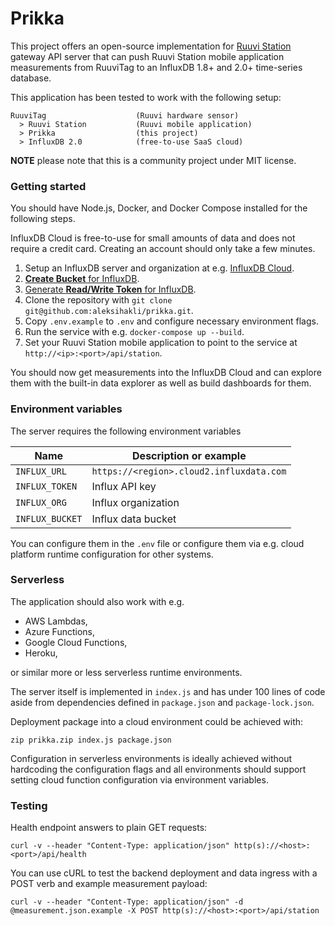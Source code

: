 # Prikka

This project offers an open-source implementation for
[Ruuvi Station](https://ruuvi.com/manuals/station/app-settings/)
gateway API server that can push Ruuvi Station mobile application
measurements from RuuviTag to an InfluxDB 1.8+ and 2.0+ time-series database.

This application has been tested to work with the following setup:

    RuuviTag                    (Ruuvi hardware sensor)
      > Ruuvi Station           (Ruuvi mobile application)
      > Prikka                  (this project)
      > InfluxDB 2.0            (free-to-use SaaS cloud)

**NOTE** please note that this is a community project under MIT license.

### Getting started

You should have Node.js, Docker, and Docker Compose installed for the following steps.

InfluxDB Cloud is free-to-use for small amounts of data and does not require a credit card.
Creating an account should only take a few minutes.

1. Setup an InfluxDB server and organization at e.g. [InfluxDB Cloud](https://cloud.influxdata.com/).
2. [**Create Bucket** for InfluxDB](https://v2.docs.influxdata.com/v2.0/organizations/buckets/create-bucket/).
3. [Generate **Read/Write Token** for InfluxDB](https://v2.docs.influxdata.com/v2.0/security/tokens/create-token/).
4. Clone the repository with `git clone git@github.com:aleksihakli/prikka.git`.
5. Copy `.env.example` to `.env` and configure necessary environment flags.
6. Run the service with e.g. `docker-compose up --build`.
7. Set your Ruuvi Station mobile application to point to the service at `http://<ip>:<port>/api/station`.

You should now get measurements into the InfluxDB Cloud and can explore them
with the built-in data explorer as well as build dashboards for them.

### Environment variables

The server requires the following environment variables

| Name            | Description or example                    |
| --------------- | ----------------------------------------- |
| `INFLUX_URL`    | `https://<region>.cloud2.influxdata.com`  |
| `INFLUX_TOKEN`  | Influx API key                            |
| `INFLUX_ORG`    | Influx organization                       |
| `INFLUX_BUCKET` | Influx data bucket                        |

You can configure them in the `.env` file or configure them via
e.g. cloud platform runtime configuration for other systems.

### Serverless

The application should also work with e.g.

- AWS Lambdas,
- Azure Functions,
- Google Cloud Functions,
- Heroku,

or similar more or less serverless runtime environments.

The server itself is implemented in `index.js` and has under 100 lines of code
aside from dependencies defined in `package.json` and `package-lock.json`.

Deployment package into a cloud environment could be achieved with:

    zip prikka.zip index.js package.json

Configuration in serverless environments is ideally achieved without
hardcoding the configuration flags and all environments should support
setting cloud function configuration via environment variables.

### Testing

Health endpoint answers to plain GET requests:

    curl -v --header "Content-Type: application/json" http(s)://<host>:<port>/api/health

You can use cURL to test the backend deployment and data ingress with a POST verb and example measurement payload:

    curl -v --header "Content-Type: application/json" -d @measurement.json.example -X POST http(s)://<host>:<port>/api/station
